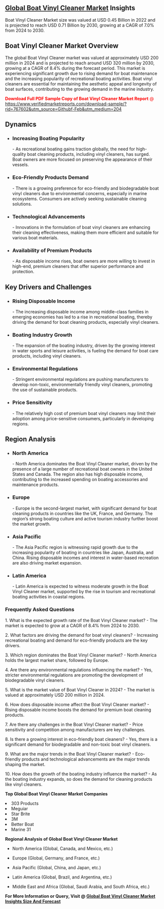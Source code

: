 <h2><a href="https://www.verifiedmarketreports.com/download-sample/?rid=767602&amp;utm_source=Githubf&amp;utm_medium=204" target="_blank">Global Boat Vinyl Cleaner Market</a> Insights</h2><p>Boat Vinyl Cleaner Market size was valued at USD 0.45 Billion in 2022 and is projected to reach USD 0.71 Billion by 2030, growing at a CAGR of 7.0% from 2024 to 2030.</p><p> <h2>Boat Vinyl Cleaner Market Overview</h2> <p>The global Boat Vinyl Cleaner market was valued at approximately USD 200 million in 2024 and is projected to reach around USD 320 million by 2030, growing at a CAGR of 8.4% during the forecast period. This market is experiencing significant growth due to rising demand for boat maintenance and the increasing popularity of recreational boating activities. Boat vinyl cleaners are essential for maintaining the aesthetic appeal and longevity of boat surfaces, contributing to the growing demand in the marine industry.</p> <p><p><span class=""><span style="color: #ff0000;"><strong>Download Full PDF Sample Copy of Boat Vinyl Cleaner Market Report</strong> @ </span><a href="https://www.verifiedmarketreports.com/download-sample/?rid=767602&amp;utm_source=Githubf-Feb&amp;utm_medium=204" target="_blank">https://www.verifiedmarketreports.com/download-sample/?rid=767602&amp;utm_source=Githubf-Feb&amp;utm_medium=204</a></span></p></p> <h2>Dynamics</h2> <ul> <li><h3>Increasing Boating Popularity</h3> - As recreational boating gains traction globally, the need for high-quality boat cleaning products, including vinyl cleaners, has surged. Boat owners are more focused on preserving the appearance of their vessels.</li> <li><h3>Eco-Friendly Products Demand</h3> - There is a growing preference for eco-friendly and biodegradable boat vinyl cleaners due to environmental concerns, especially in marine ecosystems. Consumers are actively seeking sustainable cleaning solutions.</li> <li><h3>Technological Advancements</h3> - Innovations in the formulation of boat vinyl cleaners are enhancing their cleaning effectiveness, making them more efficient and suitable for various boat materials.</li> <li><h3>Availability of Premium Products</h3> - As disposable income rises, boat owners are more willing to invest in high-end, premium cleaners that offer superior performance and protection.</li> </ul> <h2>Key Drivers and Challenges</h2> <ul> <li><h3>Rising Disposable Income</h3> - The increasing disposable income among middle-class families in emerging economies has led to a rise in recreational boating, thereby driving the demand for boat cleaning products, especially vinyl cleaners.</li> <li><h3>Boating Industry Growth</h3> - The expansion of the boating industry, driven by the growing interest in water sports and leisure activities, is fueling the demand for boat care products, including vinyl cleaners.</li> <li><h3>Environmental Regulations</h3> - Stringent environmental regulations are pushing manufacturers to develop non-toxic, environmentally friendly vinyl cleaners, promoting the use of sustainable products.</li> <li><h3>Price Sensitivity</h3> - The relatively high cost of premium boat vinyl cleaners may limit their adoption among price-sensitive consumers, particularly in developing regions.</li> </ul> <h2>Region Analysis</h2> <ul> <li><h3>North America</h3> - North America dominates the Boat Vinyl Cleaner market, driven by the presence of a large number of recreational boat owners in the United States and Canada. The region also has high disposable income, contributing to the increased spending on boating accessories and maintenance products.</li> <li><h3>Europe</h3> - Europe is the second-largest market, with significant demand for boat cleaning products in countries like the UK, France, and Germany. The region’s strong boating culture and active tourism industry further boost the market growth.</li> <li><h3>Asia Pacific</h3> - The Asia Pacific region is witnessing rapid growth due to the increasing popularity of boating in countries like Japan, Australia, and China. Rising disposable incomes and interest in water-based recreation are also driving market expansion.</li> <li><h3>Latin America</h3> - Latin America is expected to witness moderate growth in the Boat Vinyl Cleaner market, supported by the rise in tourism and recreational boating activities in coastal regions.</li> </ul> <h3>Frequently Asked Questions</h3> <p>1. What is the expected growth rate of the Boat Vinyl Cleaner market? - The market is expected to grow at a CAGR of 8.4% from 2024 to 2030.</p> <p>2. What factors are driving the demand for boat vinyl cleaners? - Increasing recreational boating and demand for eco-friendly products are the key drivers.</p> <p>3. Which region dominates the Boat Vinyl Cleaner market? - North America holds the largest market share, followed by Europe.</p> <p>4. Are there any environmental regulations influencing the market? - Yes, stricter environmental regulations are promoting the development of biodegradable vinyl cleaners.</p> <p>5. What is the market value of Boat Vinyl Cleaner in 2024? - The market is valued at approximately USD 200 million in 2024.</p> <p>6. How does disposable income affect the Boat Vinyl Cleaner market? - Rising disposable income boosts the demand for premium boat cleaning products.</p> <p>7. Are there any challenges in the Boat Vinyl Cleaner market? - Price sensitivity and competition among manufacturers are key challenges.</p> <p>8. Is there a growing interest in eco-friendly boat cleaners? - Yes, there is a significant demand for biodegradable and non-toxic boat vinyl cleaners.</p> <p>9. What are the major trends in the Boat Vinyl Cleaner market? - Eco-friendly products and technological advancements are the major trends shaping the market.</p> <p>10. How does the growth of the boating industry influence the market? - As the boating industry expands, so does the demand for cleaning products like vinyl cleaners.</p> </p><p><strong>Top Global Boat Vinyl Cleaner Market Companies</strong></p><div data-test-id=""><p><li>303 Products</li><li> Meguiar</li><li> Star Brite</li><li> 3M</li><li> Better Boat</li><li> Marine 31</li></p><div><strong>Regional Analysis of&nbsp;Global Boat Vinyl Cleaner Market</strong></div><ul><li dir="ltr"><p dir="ltr">North America&nbsp;(Global, Canada, and Mexico, etc.)</p></li><li dir="ltr"><p dir="ltr">Europe (Global, Germany, and France, etc.)</p></li><li dir="ltr"><p dir="ltr">Asia Pacific&nbsp;(Global, China, and Japan, etc.)</p></li><li dir="ltr"><p dir="ltr">Latin America&nbsp;(Global, Brazil, and Argentina, etc.)</p></li><li dir="ltr">Middle East and Africa&nbsp;(Global, Saudi Arabia, and South Africa, etc.)</li></ul><p><strong>For More Information or Query, Visit @&nbsp;</strong><strong><a href="https://www.verifiedmarketreports.com/product/boat-vinyl-cleaner-market/?utm_source=Githubf&amp;utm_medium=204" target="_blank">Global Boat Vinyl Cleaner Market Insights Size And Forecast</a></strong></p></div>
